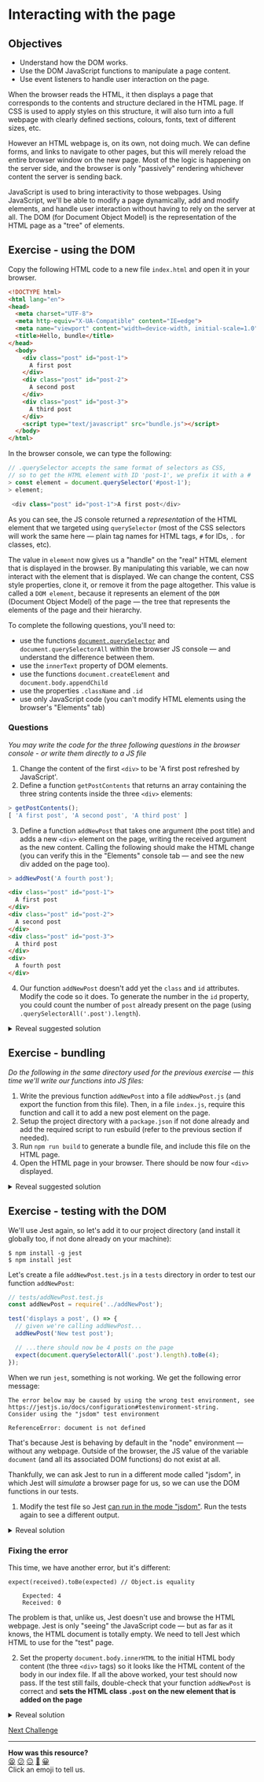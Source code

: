 # Interacting with the page

## Objectives

 * Understand how the DOM works.
 * Use the DOM JavaScript functions to manipulate a page content.
 * Use event listeners to handle user interaction on the page.

<!-- OMITTED -->

When the browser reads the HTML, it then displays a page that corresponds to the contents and structure declared in the HTML page. If CSS is used to apply styles on this structure, it will also turn into a full webpage with clearly defined sections, colours, fonts, text of different sizes, etc.

However an HTML webpage is, on its own, not doing much. We can define forms, and links to navigate to other pages, but this will merely reload the entire browser window on the new page. Most of the logic is happening on the server side, and the browser is only "passively" rendering whichever content the server is sending back.

JavaScript is used to bring interactivity to those webpages. Using JavaScript, we'll be able to modify a page dynamically, add and modify elements, and handle user interaction without having to rely on the server at all. The DOM (for Document Object Model) is the representation of the HTML page as a "tree" of elements.

## Exercise - using the DOM

Copy the following HTML code to a new file `index.html` and open it in your browser.

```html
<!DOCTYPE html>
<html lang="en">
<head>
  <meta charset="UTF-8">
  <meta http-equiv="X-UA-Compatible" content="IE=edge">
  <meta name="viewport" content="width=device-width, initial-scale=1.0">
  <title>Hello, bundle</title>
</head>
  <body>
    <div class="post" id="post-1">
      A first post
    </div>
    <div class="post" id="post-2">
      A second post
    </div>
    <div class="post" id="post-3">
      A third post
    </div>
    <script type="text/javascript" src="bundle.js"></script>
  </body>
</html>
```

In the browser console, we can type the following:

```javascript
// .querySelector accepts the same format of selectors as CSS,
// so to get the HTML element with ID 'post-1', we prefix it with a #
> const element = document.querySelector('#post-1'); 
> element;

 <div class="post" id="post-1">A first post</div>
```

As you can see, the JS console returned a *representation* of the HTML element that we targeted using `querySelector` (most of the CSS selectors will work the same here — plain tag names for HTML tags, `#` for IDs, `.` for classes, etc).

The value in `element` now gives us a "handle" on the "real" HTML element that is displayed in the browser. By manipulating this variable, we can now interact with the element that is displayed. We can change the content, CSS style properties, clone it, or remove it from the page altogether. This value is called a `DOM element`, because it represents an element of the `DOM` (Document Object Model) of the page — the tree that represents the elements of the page and their hierarchy. 

To complete the following questions, you'll need to:
 * use the functions [`document.querySelector`](https://developer.mozilla.org/en-US/docs/Web/API/Document/querySelector) and `document.querySelectorAll` within the browser JS console — and understand the difference between them.
 * use the `innerText` property of DOM elements.
 * use the functions `document.createElement` and `document.body.appendChild`
 * use the properties `.className` and `.id`
 * use only JavaScript code (you can't modify HTML elements using the browser's "Elements" tab)

### Questions

*You may write the code for the three following questions in the browser console - or write them directly to a JS file*

1. Change the content of the first `<div>` to be 'A first post refreshed by JavaScript'.
2. Define a function `getPostContents` that returns an array containing the three string contents inside the three `<div>` elements:

```javascript
> getPostContents();
[ 'A first post', 'A second post', 'A third post' ]
```

3. Define a function `addNewPost` that takes one argument (the post title) and adds a new `<div>` element on the page, writing the received argument as the new content. Calling the following should make the HTML change (you can verify this in the "Elements" console tab — and see the new div added on the page too).

```javascript
> addNewPost('A fourth post');
```

```html
<div class="post" id="post-1">
  A first post
</div>
<div class="post" id="post-2">
  A second post
</div>
<div class="post" id="post-3">
  A third post
</div>
<div>
  A fourth post
</div>
```

4. Our function `addNewPost` doesn't add yet the `class` and `id` attributes. Modify the code so it does. To generate the number in the `id` property, you could count the number of `post` already present on the page (using `.querySelectorAll('.post').length`).

<details>
  <summary>Reveal suggested solution</summary>

  1. Changing the content of the first div:
  ```js
  const element = document.querySelector('#post-1'); 
  element.innerText = 'A first post refreshed by JavaScript';
  ```

  2. The function `getPostsContents`:
  ```js
  const getPostsContents = () => {
    const elements = document.querySelectorAll('div');
    const contents = [];
    elements.forEach(element => {
      contents.push(element.innerText);
    });

    return contents;
  }
  ```

  3. The function `addNewPost`:
  ```js
  const addNewPost = (title) => {
    const newPostEl = document.createElement('div');
    // calculate the new number for the html ID
    const newId = document.querySelectorAll('.post').length + 1;

    newPostEl.innerText = title;
    newPostEl.className = 'post';
    newPostEl.id = 'post-' + newId;
    document.body.appendChild(newPostEl);
  }
  ```
</details>

## Exercise - bundling 

*Do the following in the same directory used for the previous exercise — this time we'll write our functions into JS files:*

1. Write the previous function `addNewPost` into a file `addNewPost.js` (and export the function from this file). Then, in a file `index.js`, require this function and call it to add a new post element on the page.
2. Setup the project directory with a `package.json` if not done already and add the required script to run esbuild (refer to the previous section if needed).
3. Run `npm run build` to generate a bundle file, and include this file on the HTML page.
4. Open the HTML page in your browser. There should be now four `<div>` displayed.

<details>
  <summary>Reveal suggested solution</summary>

  1. The file `addNewPost.js`:
  ```js
  const addNewPost = (title) => {
    const newPostEl = document.createElement('div');
    // calculate the new number for the html ID
    const newId = document.querySelectorAll('.post').length + 1;

    newPostEl.innerText = title;
    newPostEl.className = 'post';
    newPostEl.id = 'post-' + newId;
    document.body.appendChild(newPostEl);
  }

  module.exports = addNewPost;
  ```

  2. The file `index.js`
  ```js
  const addNewPost = require('./addNewPost');

  addNewPost('I am a new post');
  ```

  3. The `package.json` file with the "build" script added — yours might be slightly different:
  ```json
  {
    "dependencies": {
      "esbuild": "^0.13.12"
    },
    "scripts": {
      "build": "esbuild index.js --bundle --outfile=bundle.js --watch"
    },
    "name": "js-dom-exercise",
    "version": "1.0.0",
    "main": "index.js",
    "devDependencies": {},
    "author": "",
    "license": "ISC",
    "description": ""
  }
  ```
</details>

## Exercise - testing with the DOM

We'll use Jest again, so let's add it to our project directory (and install it globally too, if not done already on your machine):

```
$ npm install -g jest
$ npm install jest
```

Let's create a file `addNewPost.test.js` in a `tests` directory in order to test our function `addNewPost`:

```javascript
// tests/addNewPost.test.js
const addNewPost = require('../addNewPost');

test('displays a post', () => {
  // given we're calling addNewPost...
  addNewPost('New test post');

  // ...there should now be 4 posts on the page
  expect(document.querySelectorAll('.post').length).toBe(4);
});
```

When we run `jest`, something is not working. We get the following error message:

```
The error below may be caused by using the wrong test environment, see https://jestjs.io/docs/configuration#testenvironment-string.
Consider using the "jsdom" test environment

ReferenceError: document is not defined
```

That's because Jest is behaving by default in the "node" environment — without any webpage. Outside of the browser, the JS value of the variable `document` (and all its associated DOM functions) do not exist at all.

Thankfully, we can ask Jest to run in a different mode called "jsdom", in which Jest will *simulate* a browser page for us, so we can use the DOM functions in our tests.

1. Modify the test file so Jest [can run in the mode "jsdom"](https://jestjs.io/docs/configuration#testenvironment-string). Run the tests again to see a different output.

<details>
  <summary>Reveal solution</summary>
  
  We need to add the doc comment with `@jest-environment` *at the top of the file* as explained on the docs:
  ```js
  /**
   * @jest-environment jsdom
   */

  const addNewPost = require('../addNewPost');

  test('displays a post', () => {
    // given we're calling addNewPost...
    addNewPost('New test post');

    // ...there should now be 4 posts on the page
    expect(document.querySelectorAll('.post').length).toBe(4);
  });
  ```
</details>

### Fixing the error

This time, we have another error, but it's different:

```
expect(received).toBe(expected) // Object.is equality

    Expected: 4
    Received: 0
```

The problem is that, unlike us, Jest doesn't use and browse the HTML webpage. Jest is only "seeing" the JavaScript code — but as far as it knows, the HTML document is totally empty. We need to tell Jest which HTML to use for the "test" page.

2. Set the property `document.body.innerHTML` to the initial HTML body content (the three `<div>` tags) so it looks like the HTML content of the body in our index file. If all the above worked, your test should now pass. If the test still fails, double-check that your function `addNewPost` is correct and **sets the HTML class `.post` on the new element that is added on the page**

<details>
<summary>Reveal solution</summary>

```javascript
/**
 * @jest-environment jsdom
 */
const addNewPost = require('../addNewPost');

test('displays a user after a click', () => {
  document.body.innerHTML = `<div class="post" id="post-1">
      A first post
    </div>
    <div class="post" id="post-2">
      A second post
    </div>
    <div class="post" id="post-3">
      A third post
    </div>`;

  addNewPost('New test post');

  expect(document.querySelectorAll('.post').length).toBe(4);
});
```
</details>


[Next Challenge](04_user_interaction.md)

<!-- BEGIN GENERATED SECTION DO NOT EDIT -->

---

**How was this resource?**  
[😫](https://airtable.com/shrUJ3t7KLMqVRFKR?prefill_Repository=makersacademy/javascript-web-applications&prefill_File=contents/03_interacting_with_the_page.md&prefill_Sentiment=😫) [😕](https://airtable.com/shrUJ3t7KLMqVRFKR?prefill_Repository=makersacademy/javascript-web-applications&prefill_File=contents/03_interacting_with_the_page.md&prefill_Sentiment=😕) [😐](https://airtable.com/shrUJ3t7KLMqVRFKR?prefill_Repository=makersacademy/javascript-web-applications&prefill_File=contents/03_interacting_with_the_page.md&prefill_Sentiment=😐) [🙂](https://airtable.com/shrUJ3t7KLMqVRFKR?prefill_Repository=makersacademy/javascript-web-applications&prefill_File=contents/03_interacting_with_the_page.md&prefill_Sentiment=🙂) [😀](https://airtable.com/shrUJ3t7KLMqVRFKR?prefill_Repository=makersacademy/javascript-web-applications&prefill_File=contents/03_interacting_with_the_page.md&prefill_Sentiment=😀)  
Click an emoji to tell us.

<!-- END GENERATED SECTION DO NOT EDIT -->
